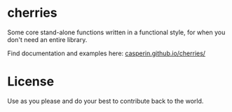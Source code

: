 cherries
========

Some core stand-alone functions written in a functional style, for when you don't need an entire library.

Find documentation and examples here: [casperin.github.io/cherries/](http://casperin.github.io/cherries/)

License
=======

Use as you please and do your best to contribute back to the world.
